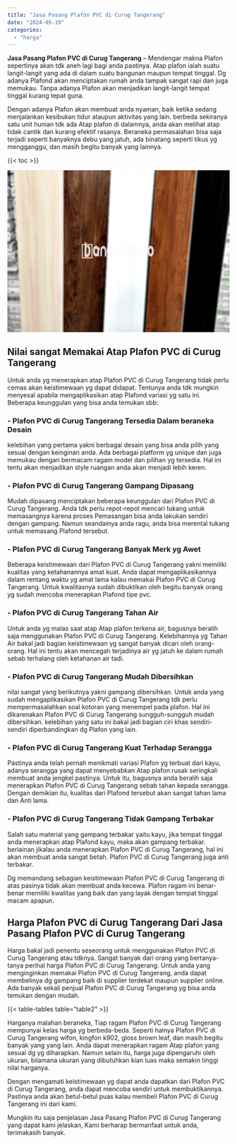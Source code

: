 ```yaml
---
title: "Jasa Pasang Plafon PVC di Curug Tangerang"
date: "2024-05-19"
categories: 
  - "harga"
---
```


**Jasa Pasang Plafon PVC di Curug Tangerang** – Mendengar makna Plafon sepertinya akan tdk aneh lagi bagi anda pastinya. Atap plafon ialah suatu langit-langit yang ada di dalam suatu bangunan maupun tempat tinggal. Dg adanya Plafond akan menciptakan rumah anda tampak sangat rapi dan juga memukau. Tanpa adanya Plafon akan menjadikan langit-langit tempat tinggal kurang tepat guna.

Dengan adanya Plafon akan membuat anda nyaman, baik ketika sedang menjalankan kesibukan tidur ataupun aktivitas yang lain. berbeda sekiranya satu unit hunian tdk ada Atap plafon di dalamnya, anda akan melihat atap tidak cantik dan kurang efektif rasanya. Beraneka permasalahan bisa saja terjadi seperti banyaknya debu yang jatuh, ada binatang seperti tikus yg mengganggu, dan masih begitu banyak yang lainnya.

{{< toc >}}

![Jasa Pasang Plafon PVC di Curug Tangerang](/images/flafond-pvc-murah19.png)

## Nilai sangat Memakai Atap Plafon PVC di Curug Tangerang

Untuk anda yg menerapkan atap Plafon PVC di Curug Tangerang tidak perlu cemas akan keistimewaan yg dapat didapat. Tentunya anda tdk mungkin menyesal apabila mengaplikasikan atap Plafond variasi yg satu ini. Beberapa keunggulan yang bisa anda temukan sbb:

### \- Plafon PVC di Curug Tangerang Tersedia Dalam beraneka Desain

kelebihan yang pertama yakni berbagai desain yang bisa anda pilih yang sesuai dengan keinginan anda. Ada berbagai platform yg unique dan juga memukau dengan bermacam ragam model dan pilihan yg tersedia. Hal ini tentu akan menjadikan style ruangan anda akan menjadi lebih keren.

### \- Plafon PVC di Curug Tangerang Gampang Dipasang

Mudah dipasang menciptakan beberapa keunggulan dari Plafon PVC di Curug Tangerang. Anda tdk perlu repot-repot mencari tukang untuk memasangnya karena proses Pemasangan bisa anda lakukan sendiri dengan gampang. Namun seandainya anda ragu, anda bisa merental tukang untuk memasang Plafond tersebut.

### \- Plafon PVC di Curug Tangerang Banyak Merk yg Awet

Beberapa keistimewaan dari Plafon PVC di Curug Tangerang yakni memiliki kualitas yang ketahanannya amat kuat. Anda dapat mengaplikasikannya dalam rentang waktu yg amat lama kalau memakai Plafon PVC di Curug Tangerang. Untuk kwalitasnya sudah dibuktikan oleh begitu banyak orang yg sudah mencoba menerapkan Plafond tipe pvc.

### \- Plafon PVC di Curug Tangerang Tahan Air

Untuk anda yg malas saat atap Atap plafon terkena air, bagusnya beralih saja menggunakan Plafon PVC di Curug Tangerang. Kelebihannya yg Tahan Air bakal jadi bagian keistimewaan yg sangat banyak dicari oleh orang-orang. Hal ini tentu akan mencegah terjadinya air yg jatuh ke dalam rumah sebab terhalang oleh ketahanan air tadi.

### \- Plafon PVC di Curug Tangerang Mudah Dibersihkan

nilai sangat yang berikutnya yakni gampang dibersihkan. Untuk anda yang sudah mengaplikasikan Plafon PVC di Curug Tangerang tdk perlu mempermasalahkan soal kotoran yang menempel pada plafon. Hal ini dikarenakan Plafon PVC di Curug Tangerang sungguh-sungguh mudah dibersihkan. kelebihan yang satu ini bakal jadi bagian ciri khas sendiri-sendiri diperbandingkan dg Plafon yang lain.

### \- Plafon PVC di Curug Tangerang Kuat Terhadap Serangga

Pastinya anda telah pernah menikmati variasi Plafon yg terbuat dari kayu, adanya serangga yang dapat menyebabkan Atap plafon rusak seringkali membuat anda jengkel pastinya. Untuk itu, bagusnya anda beralih saja menerapkan Plafon PVC di Curug Tangerang sebab tahan kepada serangga. Dengan demikian itu, kualitas dari Plafond tersebut akan sangat tahan lama dan Anti lama.

### \- Plafon PVC di Curug Tangerang Tidak Gampang Terbakar

Salah satu material yang gampang terbakar yaitu kayu, jika tempat tinggal anda menerapkan atap Plafond kayu, maka akan gampang terbakar. berlainan jikalau anda menerapkan Plafon PVC di Curug Tangerang, hal ini akan membuat anda sangat betah. Plafon PVC di Curug Tangerang juga anti terbakar.

Dg memandang sebagian keistimewaan Plafon PVC di Curug Tangerang di atas pasinya tidak akan membuat anda kecewa. Plafon ragam ini benar-benar memiliki kwalitas yang baik dan yang layak dengan tempat tinggal macam apapun.

## Harga Plafon PVC di Curug Tangerang Dari Jasa Pasang Plafon PVC di Curug Tangerang

Harga bakal jadi penentu seseorang untuk menggunakan Plafon PVC di Curug Tangerang atau tdknya. Sangat banyak dari orang yang bertanya-tanya perihal harga Plafon PVC di Curug Tangerang. Untuk anda yang menginginkan memakai Plafon PVC di Curug Tangerang, anda dapat membelinya dg gampang baik di supplier terdekat maupun supplier online. Ada banyak sekali penjual Plafon PVC di Curug Tangerang yg bisa anda temukan dengan mudah.

{{< table-tables table="table2" >}}

Harganya malahan beraneka, Tiap ragam Plafon PVC di Curug Tangerang mempunyai kelas harga yg berbeda-beda. Seperti halnya Plafon PVC di Curug Tangerang wifon, kingfon k902, gloss brown leaf, dan masih begitu banyak yang yang lain. Anda dapat menerapkan ragam Atap plafon yang sesuai dg yg diharapkan. Namun selain itu, harga juga dipengaruhi oleh ukuran, bilamana ukuran yang dibutuhkan kian luas maka semakin tinggi nilai harganya.

Dengan mengamati keistimewaan yg dapat anda dapatkan dari Plafon PVC di Curug Tangerang, anda dapat mencoba sendiri untuk membuktikannya. Pastinya anda akan betul-betul puas kalau membeli Plafon PVC di Curug Tangerang ini dari kami.

Mungkin itu saja penjelasan Jasa Pasang Plafon PVC di Curug Tangerang yang dapat kami jelaskan, Kami berharap bermanfaat untuk anda, terimakasih banyak.
